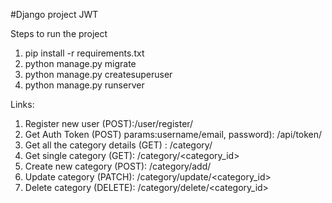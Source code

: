 #Django project JWT

Steps to run the project

1. pip install -r requirements.txt
2. python manage.py migrate
3. python manage.py createsuperuser
4. python manage.py runserver


Links:
1. Register new user (POST):/user/register/
2. Get Auth Token (POST) params:username/email, password): /api/token/
3. Get all the category details (GET) : /category/
4. Get single category (GET): /category/<category_id>
5. Create new category (POST): /category/add/
6. Update category (PATCH): /category/update/<category_id>
7. Delete category (DELETE): /category/delete/<category_id>